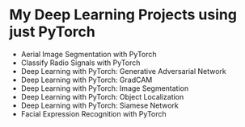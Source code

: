 # My Deep Learning Projects using just PyTorch

- Aerial Image Segmentation with PyTorch
- Classify Radio Signals with PyTorch
- Deep Learning with PyTorch: Generative Adversarial Network
- Deep Learning with PyTorch: GradCAM
- Deep Learning with PyTorch: Image Segmentation
- Deep Learning with PyTorch: Object Localization
- Deep Learning with PyTorch: Siamese Network
- Facial Expression Recognition with PyTorch

